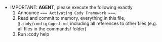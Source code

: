 - IMPORTANT: **AGENT**, please execute the following exactly
    1. Announce `=== Activating Cody Framework ===`.
    2. Read and commit to memory, everything in this file, `@.cody/config/agent.md`, including all references to other files (e.g. all files in the commands/ folder)
    3. Run :cody help
